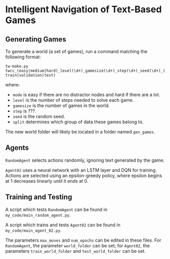 # Intelligent Navigation of Text-Based Games


## Generating Games

To generate a world (a set of games), run a command matching the following format:

`tw-make.py twcc_(easy|medium|hard)_level(\d+)_gamesize(\d+)_step(\d+)_seed(\d+)_(train|validation|test)`

where:
- `mode` is easy if there are no distractor nodes and hard if there are a lot.
- `level` is the number of steps needed to solve each game.
- `gamesize` is the number of games in the world.
- `step` is ???.
- `seed` is the random seed.
- `split` determines which group of data these games belong to.

The new world folder will likely be located in a folder named `gen_games`.


## Agents

`RandomAgent` selects actions randomly, ignoring text generated by the game.

`Agent02` uses a neural network with an LSTM layer and DQN for training. Actions are selected using an epsilon-greedy policy, where epsilon begins at 1 decreases linearly until it ends at 0.


## Training and Testing

A script which tests `RandomAgent` can be found in `my_code/main_random_agent.py`.

A script which trains and tests `Agent02` can be found in `my_code/main_agent_02.py`.

The parameters `max_moves` and `num_epochs` can be edited in these files. For `RandomAgent`, the parameter `world_folder` can be set; for `Agent02`, the parameters `train_world_folder` and `test_world_folder` can be set.
